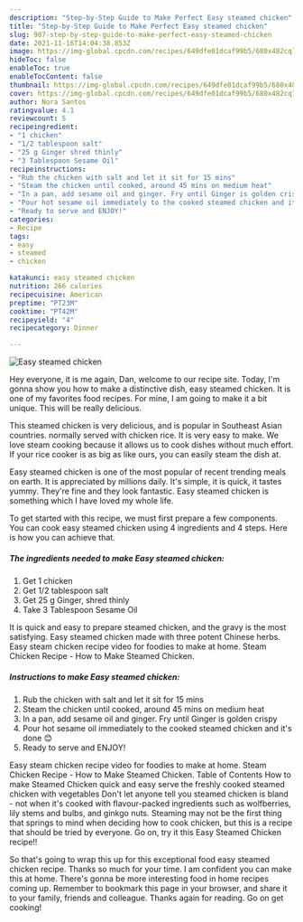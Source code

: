 ```yaml
---
description: "Step-by-Step Guide to Make Perfect Easy steamed chicken"
title: "Step-by-Step Guide to Make Perfect Easy steamed chicken"
slug: 907-step-by-step-guide-to-make-perfect-easy-steamed-chicken
date: 2021-11-16T14:04:38.853Z
image: https://img-global.cpcdn.com/recipes/649dfe01dcaf99b5/680x482cq70/easy-steamed-chicken-recipe-main-photo.jpg
hideToc: false
enableToc: true
enableTocContent: false
thumbnail: https://img-global.cpcdn.com/recipes/649dfe01dcaf99b5/680x482cq70/easy-steamed-chicken-recipe-main-photo.jpg
cover: https://img-global.cpcdn.com/recipes/649dfe01dcaf99b5/680x482cq70/easy-steamed-chicken-recipe-main-photo.jpg
author: Nora Santos
ratingvalue: 4.1
reviewcount: 5
recipeingredient:
- "1 chicken"
- "1/2 tablespoon salt"
- "25 g Ginger shred thinly"
- "3 Tablespoon Sesame Oil"
recipeinstructions:
- "Rub the chicken with salt and let it sit for 15 mins"
- "Steam the chicken until cooked, around 45 mins on medium heat"
- "In a pan, add sesame oil and ginger. Fry until Ginger is golden crispy"
- "Pour hot sesame oil immediately to the cooked steamed chicken and it&#39;s done 😊"
- "Ready to serve and ENJOY!"
categories:
- Recipe
tags:
- easy
- steamed
- chicken

katakunci: easy steamed chicken 
nutrition: 266 calories
recipecuisine: American
preptime: "PT23M"
cooktime: "PT42M"
recipeyield: "4"
recipecategory: Dinner

---
```



![Easy steamed chicken](https://img-global.cpcdn.com/recipes/649dfe01dcaf99b5/680x482cq70/easy-steamed-chicken-recipe-main-photo.jpg)

Hey everyone, it is me again, Dan, welcome to our recipe site. Today, I'm gonna show you how to make a distinctive dish, easy steamed chicken. It is one of my favorites food recipes. For mine, I am going to make it a bit unique. This will be really delicious.

This steamed chicken is very delicious, and is popular in Southeast Asian countries. normally served with chicken rice. It is very easy to make. We love steam cooking because it allows us to cook dishes without much effort. If your rice cooker is as big as like ours, you can easily steam the dish at.

Easy steamed chicken is one of the most popular of recent trending meals on earth. It is appreciated by millions daily. It's simple, it is quick, it tastes yummy. They're fine and they look fantastic. Easy steamed chicken is something which I have loved my whole life.


To get started with this recipe, we must first prepare a few components. You can cook easy steamed chicken using 4 ingredients and 4 steps. Here is how you can achieve that.

<!--inarticleads1-->

##### The ingredients needed to make Easy steamed chicken:

1. Get 1 chicken
1. Get 1/2 tablespoon salt
1. Get 25 g Ginger, shred thinly
1. Take 3 Tablespoon Sesame Oil


It is quick and easy to prepare steamed chicken, and the gravy is the most satisfying. Easy steamed chicken made with three potent Chinese herbs. Easy steam chicken recipe video for foodies to make at home. Steam Chicken Recipe - How to Make Steamed Chicken. 

<!--inarticleads2-->

##### Instructions to make Easy steamed chicken:

1. Rub the chicken with salt and let it sit for 15 mins
1. Steam the chicken until cooked, around 45 mins on medium heat
1. In a pan, add sesame oil and ginger. Fry until Ginger is golden crispy
1. Pour hot sesame oil immediately to the cooked steamed chicken and it&#39;s done 😊
1. Ready to serve and ENJOY!

Easy steam chicken recipe video for foodies to make at home. Steam Chicken Recipe - How to Make Steamed Chicken. Table of Contents How to make Steamed Chicken quick and easy serve the freshly cooked steamed chicken with vegetables Don&#39;t let anyone tell you steamed chicken is bland - not when it&#39;s cooked with flavour-packed ingredients such as wolfberries, lily stems and bulbs, and ginkgo nuts. Steaming may not be the first thing that springs to mind when deciding how to cook chicken, but this is a recipe that should be tried by everyone. Go on, try it this Easy Steamed Chicken recipe!! 

So that's going to wrap this up for this exceptional food easy steamed chicken recipe. Thanks so much for your time. I am confident you can make this at home. There's gonna be more interesting food in home recipes coming up. Remember to bookmark this page in your browser, and share it to your family, friends and colleague. Thanks again for reading. Go on get cooking!
